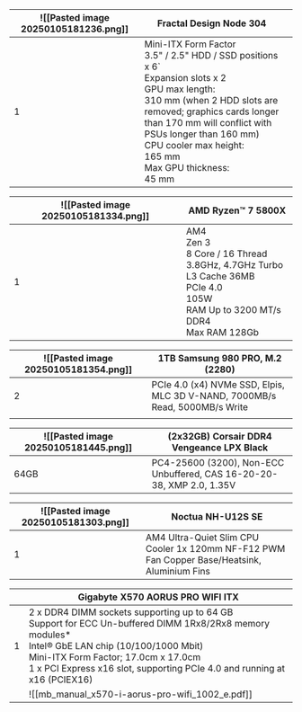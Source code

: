
| ![[Pasted image 20250105181236.png]] | Fractal Design Node 304                                                                                                                                                                                                                                                                                                     |     |
| ------------------------------------ | --------------------------------------------------------------------------------------------------------------------------------------------------------------------------------------------------------------------------------------------------------------------------------------------------------------------------- | --- |
| 1                                    | Mini-ITX Form Factor<br>	3.5" / 2.5" HDD / SSD positions x 6`<br>	Expansion slots x 2<br>	GPU max length:<br>	    310 mm (when 2 HDD slots are removed; graphics cards longer     than 170 mm will conflict with PSUs longer than 160 mm)<br>    CPU cooler max height:<br>		165 mm<br>    Max GPU thickness:<br>	    45 mm |     |

| ![[Pasted image 20250105181334.png]] | AMD Ryzen™ 7 5800X                                                                                                                                     |
| ------------------------------------ | ------------------------------------------------------------------------------------------------------------------------------------------------------ |
| 1                                    | AM4 <br>	Zen 3<br>	8 Core / 16 Thread<br>	3.8GHz, 4.7GHz Turbo<br>	L3 Cache 36MB<br>	PCIe 4.0<br>	105W <br>	RAM Up to 3200 MT/s DDR4<br>	Max RAM 128Gb |

| ![[Pasted image 20250105181354.png]] | 1TB Samsung 980 PRO, M.2 (2280)                                                                                                                                                                                                                                                                                                                            |
| ------------------------------------ | ---------------------------------------------------------------------------------------------------------------------------------------------------------------------------------------------------------------------------------------------------------------------------------------------------------------------------------------------------------- |
| 2                                    | PCIe 4.0 (x4) NVMe SSD, Elpis,                                                                            MLC 3D V-NAND,                                                                                                      7000MB/s Read,                                                                                                5000MB/s Write |
|                                      |                                                                                                                                                                                                                                                                                                                                                            |

| ![[Pasted image 20250105181445.png]] | (2x32GB) Corsair DDR4 Vengeance LPX Black                                                                                                                                                                                                                                                                                                                                      |
| ------------------------------------ | ------------------------------------------------------------------------------------------------------------------------------------------------------------------------------------------------------------------------------------------------------------------------------------------------------------------------------------------------------------------------------ |
| 64GB                                 | PC4-25600 (3200),                                                                                                 Non-ECC Unbuffered,                                                                                                   CAS 16-20-20-38,                                                                                                        XMP 2.0, 1.35V |

| ![[Pasted image 20250105181303.png]] | Noctua NH-U12S SE                                                                                                                                                                                                                                     |
| ------------------------------------ | ----------------------------------------------------------------------------------------------------------------------------------------------------------------------------------------------------------------------------------------------------- |
| 1                                    | AM4 Ultra-Quiet Slim CPU Cooler                                                                            1x 120mm NF-F12 PWM Fan                                                                               Copper Base/Heatsink, Aluminium Fins |

|     | Gigabyte X570 AORUS PRO WIFI ITX                                                                                                                                                                                                                                                   |
| --- | ---------------------------------------------------------------------------------------------------------------------------------------------------------------------------------------------------------------------------------------------------------------------------------- |
| 1   | 2 x DDR4 DIMM sockets supporting up to 64 GB <br>	Support for ECC Un-buffered DIMM 1Rx8/2Rx8 memory modules*  <br>	Intel® GbE LAN chip (10/100/1000 Mbit)<br>	Mini-ITX Form Factor; 17.0cm x 17.0cm<br>	1 x PCI Express x16 slot, supporting PCIe 4.0 and running at x16 (PCIEX16) |
|     | ![[mb_manual_x570-i-aorus-pro-wifi_1002_e.pdf]]                                                                                                                                                                                                                                    |




